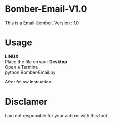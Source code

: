 # Bomber-Email-V1.0

This is a Email-Bomber.
Version : 1.0

# **Usage** 

__LINUX__:    
Place the file on your **Desktop**  
Open a Terminal  
python Bomber-Email.py  

After follow instruction.

# **Disclamer**
I am not responsible for your actions with this tool.

